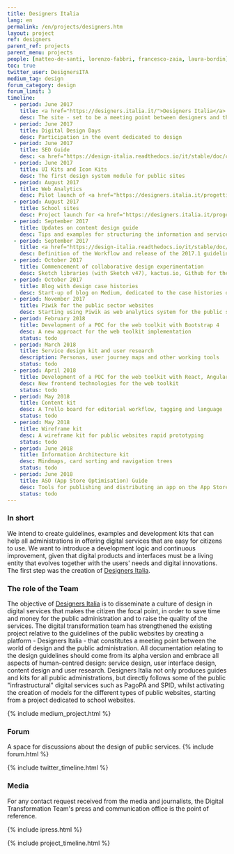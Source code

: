```yaml
---
title: Designers Italia
lang: en
permalink: /en/projects/designers.htm
layout: project
ref: designers
parent_ref: projects
parent_menu: projects
people: [matteo-de-santi, lorenzo-fabbri, francesco-zaia, laura-bordin]
toc: true
twitter_user: DesignersITA
medium_tag: design
forum_category: design
forum_limit: 3
timeline:
  - period: June 2017
    title: <a href="https://designers.italia.it/">Designers Italia</a>
    desc: The site - set to be a meeting point between designers and the public administration - is born
  - period: June 2017
    title: Digital Design Days
    desc: Participation in the event dedicated to design
  - period: June 2017
    title: SEO Guide
    desc: <a href="https://design-italia.readthedocs.io/it/stable/doc/content-design/seo.html">Instructions on SEO</a> for public sites
  - period: June 2017
    title: UI Kits and Icon Kits
    desc: The first design system module for public sites
  - period: August 2017
    title: Web Analytics
    desc: Pilot launch of <a href="https://designers.italia.it/progetti/web-analytics/">open-source web analytics</a> with 20 public sites
  - period: August 2017
    title: School sites
    desc: Project launch for <a href="https://designers.italia.it/progetti/siti-scuole/">school website models</a>
  - period: September 2017
    title: Updates on content design guide
    desc: Tips and examples for structuring the information and services on public sites
  - period: September 2017
    title: <a href="https://design-italia.readthedocs.io/it/stable/doc/introduzione-linee-guida-design.html">Versioning guidelines</a>
    desc: Definition of the Workflow and release of the 2017.1 guidelines
  - period: October 2017
    title: Commencement of collaborative design experimentation
    desc: Sketch libraries (with Sketch v47), kactus.io, Github for the UI collaborative kit
  - period: October 2017
    title: Blog with design case histories
    desc: Start-up of blog on Medium, dedicated to the case histories of design in public services
  - period: November 2017
    title: Piwik for the public sector websites
    desc: Starting using Piwik as web analytics system for the public sector websites
  - period: February 2018
    title: Development of a POC for the web toolkit with Bootstrap 4
    desc: A new approact for the web toolkit implementation
    status: todo
  - period: March 2018
    title: Service design kit and user research
    description: Personas, user journey maps and other working tools
    status: todo
  - period: April 2018
    title: Development of a POC for the web toolkit with React, Angular, Vue.js
    desc: New frontend technologies for the web toolkit
    status: todo
  - period: May 2018
    title: Content kit
    desc: A Trello board for editorial workflow, tagging and language
    status: todo
  - period: May 2018
    title: Wireframe kit
    desc: A wireframe kit for public websites rapid prototyping
    status: todo
  - period: June 2018
    title: Information Architecture kit
    desc: Mindmaps, card sorting and navigation trees
    status: todo
  - period: June 2018
    title: ASO (App Store Optimisation) Guide
    desc: Tools for publishing and distributing an app on the App Store and Google Play
    status: todo
---
```


### In short
We intend to create guidelines, examples and development kits that can help all administrations in offering digital services that are easy for citizens to use. We want to introduce a development logic and continuous improvement, given that digital products and interfaces must be a living entity that evolves together with the users&#39; needs and digital innovations. The first step was the creation of [Designers Italia](https://designers.italia.it).

### The role of the Team
The objective of [Designers Italia](https://designers.italia.it) is to disseminate a culture of design in digital services that makes the citizen the focal point, in order to save time and money for the public administration and to raise the quality of the services.
The digital transformation team has strengthened the existing project relative to the guidelines of the public websites by creating a platform - Designers Italia - that constitutes a meeting point between the world of design and the public administration. All documentation relating to the design guidelines should come from its alpha version and embrace all aspects of human-centred design: service design, user interface design, content design and user research.
Designers Italia not only produces guides and kits for all public administrations, but directly follows some of the public &quot;infrastructural&quot; digital services such as PagoPA and SPID, whilst activating the creation of models for the different types of public websites, starting from a project dedicated to school websites.


{% include medium_project.html %}

### Forum

A space for discussions about the design of public services.
{% include forum.html %}

{% include twitter_timeline.html %}

### Media
For any contact request received from the media and journalists, the Digital Transformation Team's press and communication office is the point of reference.

{% include ipress.html %}
<div id="content-ipress" data-key="01e87bed-f52e-4d6d-af32-c4ea59fd300a" data-lang="en" data-size="100" data-tag="9"></div>
<script type="text/javascript" src="/js/ipress.js"></script>

{% include project_timeline.html %}
